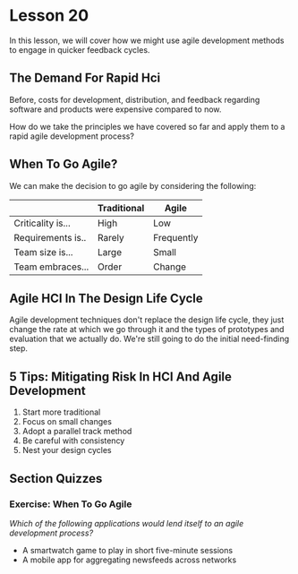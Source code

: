 # Lesson 20

In this lesson, we will cover how we might use agile development methods to engage in quicker feedback cycles.

## The Demand For Rapid Hci

Before, costs for development, distribution, and feedback regarding software and products were expensive compared to now.

How do we take the principles we have covered so far and apply them to a rapid agile development process?

## When To Go Agile?

We can make the decision to go agile by considering the following:

|                   | Traditional | Agile      |
| ----------------- | ----------- | ---------- |
| Criticality is... | High        | Low        |
| Requirements is.. | Rarely      | Frequently |
| Team size is...   | Large       | Small      |
| Team embraces...  | Order       | Change     |

## Agile HCI In The Design Life Cycle

Agile development techniques don't replace the design life cycle, they just change the rate at which we go through it and the types of prototypes and evaluation that we actually do. We're still going to do the initial need-finding step.

## 5 Tips: Mitigating Risk In HCI And Agile Development

1. Start more traditional
2. Focus on small changes
3. Adopt a parallel track method
4. Be careful with consistency
5. Nest your design cycles

## Section Quizzes

### Exercise: When To Go Agile

_Which of the following applications would lend itself to an agile development process?_

- A smartwatch game to play in short five-minute sessions
- A mobile app for aggregating newsfeeds across networks
